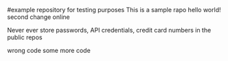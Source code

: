 #example repository for testing purposes
This is a sample rapo hello world!
second change online

Never ever store passwords, API credentials, credit card numbers in the public repos

wrong code
some more code
